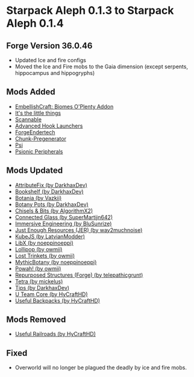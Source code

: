 #  Starpack Aleph 0.1.3 to Starpack Aleph 0.1.4
## Forge Version 36.0.46

* Updated Ice and fire configs
* Moved the Ice and Fire mobs to the Gaia dimension (except serpents, hippocampus and hippogryphs)

## Mods Added
* [EmbellishCraft: Biomes O'Plenty Addon](https://www.curseforge.com/minecraft/mc-mods/embellishcraft-biomes-oplenty-addon)
* [It's the little things](https://www.curseforge.com/minecraft/mc-mods/its-the-little-things)
* [Scannable](https://www.curseforge.com/minecraft/mc-mods/scannable)
* [Advanced Hook Launchers](https://www.curseforge.com/minecraft/mc-mods/advanced-hook-launchers)
* [ForgeEndertech](https://www.curseforge.com/minecraft/mc-mods/forgeendertech)
* [Chunk-Pregenerator](https://www.curseforge.com/minecraft/mc-mods/chunkpregenerator)
* [Psi](https://www.curseforge.com/minecraft/mc-mods/psi)
* [Psionic Peripherals](https://www.curseforge.com/minecraft/mc-mods/psionic-peripherals)

## Mods Updated
* [AttributeFix (by DarkhaxDev)](https://www.curseforge.com/minecraft/mc-mods/attributefix)
* [Bookshelf (by DarkhaxDev)](https://www.curseforge.com/minecraft/mc-mods/bookshelf)
* [Botania (by Vazkii)](https://www.curseforge.com/minecraft/mc-mods/botania)
* [Botany Pots (by DarkhaxDev)](https://www.curseforge.com/minecraft/mc-mods/botany-pots)
* [Chisels & Bits (by AlgorithmX2)](https://www.curseforge.com/minecraft/mc-mods/chisels-bits)
* [Connected Glass (by SuperMartijn642)](https://www.curseforge.com/minecraft/mc-mods/connected-glass)
* [Immersive Engineering (by BluSunrize)](https://www.curseforge.com/minecraft/mc-mods/immersive-engineering)
* [Just Enough Resources (JER) (by way2muchnoise)](https://www.curseforge.com/minecraft/mc-mods/just-enough-resources-jer)
* [KubeJS (by LatvianModder)](https://www.curseforge.com/minecraft/mc-mods/kubejs)
* [LibX (by noeppinoeppi)](https://www.curseforge.com/minecraft/mc-mods/libx)
* [Lollipop (by owmii)](https://www.curseforge.com/minecraft/mc-mods/lollipop)
* [Lost Trinkets (by owmii)](https://www.curseforge.com/minecraft/mc-mods/lost-trinkets)
* [MythicBotany (by noeppinoeppi)](https://www.curseforge.com/minecraft/mc-mods/mythicbotany)
* [Powah! (by owmii)](https://www.curseforge.com/minecraft/mc-mods/powah)
* [Repurposed Structures (Forge) (by telepathicgrunt)](https://www.curseforge.com/minecraft/mc-mods/repurposed-structures)
* [Tetra (by mickelus)](https://www.curseforge.com/minecraft/mc-mods/tetra)
* [Tips (by DarkhaxDev)](https://www.curseforge.com/minecraft/mc-mods/tips)
* [U Team Core (by HyCraftHD)](https://www.curseforge.com/minecraft/mc-mods/u-team-core)
* [Useful Backpacks (by HyCraftHD)](https://www.curseforge.com/minecraft/mc-mods/useful-backpacks)

## Mods Removed
* [Useful Railroads (by HyCraftHD)](https://www.curseforge.com/minecraft/mc-mods/useful-railroads)

## Fixed
* Overworld will no longer be plagued the deadly by ice and fire mobs.

